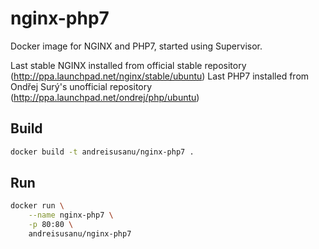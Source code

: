 nginx-php7
=============

Docker image for NGINX and PHP7, started using Supervisor.

Last stable NGINX installed from official stable repository (http://ppa.launchpad.net/nginx/stable/ubuntu)
Last PHP7 installed from Ondřej Surý's unofficial repository (http://ppa.launchpad.net/ondrej/php/ubuntu)


Build
-----

```bash
docker build -t andreisusanu/nginx-php7 .
```


Run
-----
```bash
docker run \
    --name nginx-php7 \
    -p 80:80 \
    andreisusanu/nginx-php7
```